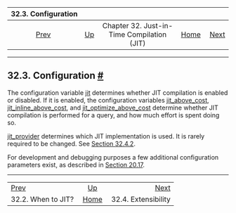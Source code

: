 

|               32.3. Configuration               |                                                             |                                            |                                                       |                                                       |
| :---------------------------------------------: | :---------------------------------------------------------- | :----------------------------------------: | ----------------------------------------------------: | ----------------------------------------------------: |
| [Prev](jit-decision.html "32.2. When to JIT?")  | [Up](jit.html "Chapter 32. Just-in-Time Compilation (JIT)") | Chapter 32. Just-in-Time Compilation (JIT) | [Home](index.html "PostgreSQL 17devel Documentation") |  [Next](jit-extensibility.html "32.4. Extensibility") |

***

## 32.3. Configuration [#](#JIT-CONFIGURATION)

The configuration variable [jit](runtime-config-query.html#GUC-JIT) determines whether JIT compilation is enabled or disabled. If it is enabled, the configuration variables [jit\_above\_cost](runtime-config-query.html#GUC-JIT-ABOVE-COST), [jit\_inline\_above\_cost](runtime-config-query.html#GUC-JIT-INLINE-ABOVE-COST), and [jit\_optimize\_above\_cost](runtime-config-query.html#GUC-JIT-OPTIMIZE-ABOVE-COST) determine whether JIT compilation is performed for a query, and how much effort is spent doing so.

[jit\_provider](runtime-config-client.html#GUC-JIT-PROVIDER) determines which JIT implementation is used. It is rarely required to be changed. See [Section 32.4.2](jit-extensibility.html#JIT-PLUGGABLE "32.4.2. Pluggable JIT Providers").

For development and debugging purposes a few additional configuration parameters exist, as described in [Section 20.17](runtime-config-developer.html "20.17. Developer Options").

***

|                                                 |                                                             |                                                       |
| :---------------------------------------------- | :---------------------------------------------------------: | ----------------------------------------------------: |
| [Prev](jit-decision.html "32.2. When to JIT?")  | [Up](jit.html "Chapter 32. Just-in-Time Compilation (JIT)") |  [Next](jit-extensibility.html "32.4. Extensibility") |
| 32.2. When to JIT?                              |    [Home](index.html "PostgreSQL 17devel Documentation")    |                                   32.4. Extensibility |
